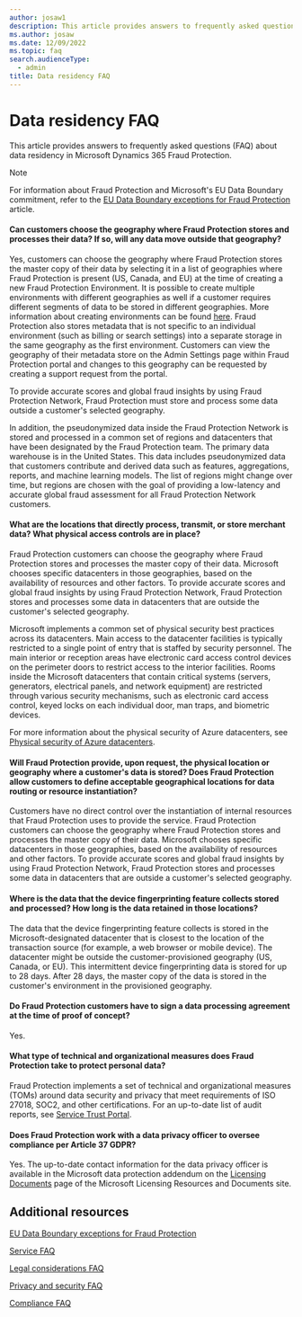 ```yaml
---
author: josaw1
description: This article provides answers to frequently asked questions (FAQ) about data residency in Microsoft Dynamics 365 Fraud Protection.
ms.author: josaw
ms.date: 12/09/2022
ms.topic: faq
search.audienceType:
  - admin
title: Data residency FAQ
---
```


# Data residency FAQ

This article provides answers to frequently asked questions (FAQ) about data residency in Microsoft Dynamics 365 Fraud Protection.

>[!NOTE]
>For information about Fraud Protection and Microsoft's EU Data Boundary commitment, refer to the [EU Data Boundary exceptions for Fraud Protection](../edbd.md) article.

#### Can customers choose the geography where Fraud Protection stores and processes their data? If so, will any data move outside that geography?

Yes, customers can choose the geography where Fraud Protection stores the master copy of their data by selecting it in a list of geographies where Fraud Protection is present (US, Canada, and EU) at the time of creating a new Fraud Protection Environment. It is possible to create multiple environments with different geographies as well if a customer requires different segments of data to be stored in different geographies. More information about creating environments can be found [here](../manage-psp-environments.md). Fraud Protection also stores metadata that is not specific to an individual environment (such as billing or search settings) into a separate storage in the same geography as the first environment. Customers can view the geography of their metadata store on the Admin Settings page within Fraud Protection portal and changes to this geography can be requested by creating a support request from the portal. 

To provide accurate scores and global fraud insights by using Fraud Protection Network, Fraud Protection must store and process some data outside a customer's selected geography.

In addition, the pseudonymized data inside the Fraud Protection Network is stored and processed in a common set of regions and datacenters that have been designated by the Fraud Protection team. The primary data warehouse is in the United States. This data includes pseudonymized data that customers contribute and derived data such as features, aggregations, reports, and machine learning models. The list of regions might change over time, but regions are chosen with the goal of providing a low-latency and accurate global fraud assessment for all Fraud Protection Network customers.


#### What are the locations that directly process, transmit, or store merchant data? What physical access controls are in place?

Fraud Protection customers can choose the geography where Fraud Protection stores and processes the master copy of their data. Microsoft chooses specific datacenters in those geographies, based on the availability of resources and other factors. To provide accurate scores and global fraud insights by using Fraud Protection Network, Fraud Protection stores and processes some data in datacenters that are outside the customer's selected geography.

Microsoft implements a common set of physical security best practices across its datacenters. Main access to the datacenter facilities is typically restricted to a single point of entry that is staffed by security personnel. The main interior or reception areas have electronic card access control devices on the perimeter doors to restrict access to the interior facilities. Rooms inside the Microsoft datacenters that contain critical systems (servers, generators, electrical panels, and network equipment) are restricted through various security mechanisms, such as electronic card access control, keyed locks on each individual door, man traps, and biometric devices.

For more information about the physical security of Azure datacenters, see [Physical security of Azure datacenters](/azure/security/fundamentals/physical-security).

#### Will Fraud Protection provide, upon request, the physical location or geography where a customer's data is stored? Does Fraud Protection allow customers to define acceptable geographical locations for data routing or resource instantiation?

Customers have no direct control over the instantiation of internal resources that Fraud Protection uses to provide the service. Fraud Protection customers can choose the geography where Fraud Protection stores and processes the master copy of their data. Microsoft chooses specific datacenters in those geographies, based on the availability of resources and other factors. To provide accurate scores and global fraud insights by using Fraud Protection Network, Fraud Protection stores and processes some data in datacenters that are outside a customer's selected geography.

#### Where is the data that the device fingerprinting feature collects stored and processed? How long is the data retained in those locations?

The data that the device fingerprinting feature collects is stored in the Microsoft-designated datacenter that is closest to the location of the transaction source (for example, a web browser or mobile device). The datacenter might be outside the customer-provisioned geography (US, Canada, or EU). This intermittent device fingerprinting data is stored for up to 28 days. After 28 days, the master copy of the data is stored in the customer's environment in the provisioned geography.

#### Do Fraud Protection customers have to sign a data processing agreement at the time of proof of concept?

Yes.

#### What type of technical and organizational measures does Fraud Protection take to protect personal data?

Fraud Protection implements a set of technical and organizational measures (TOMs) around data security and privacy that meet requirements of ISO 27018, SOC2, and other certifications. For an up-to-date list of audit reports, see [Service Trust Portal](https://servicetrust.microsoft.com/).

#### Does Fraud Protection work with a data privacy officer to oversee compliance per Article 37 GDPR?

Yes. The up-to-date contact information for the data privacy officer is available in the Microsoft data protection addendum on the [Licensing Documents](https://www.microsoft.com/licensing/docs/view/Microsoft-Products-and-Services-Data-Protection-Addendum-DPA) page of the Microsoft Licensing Resources and Documents site.

## Additional resources

[EU Data Boundary exceptions for Fraud Protection](../edbd.md)

[Service FAQ](service-faq.md)

[Legal considerations FAQ](legal-faq.md)

[Privacy and security FAQ](privacy-security-faq.md)

[Compliance FAQ](compliance-faq.md)
